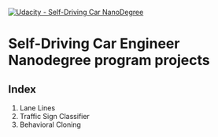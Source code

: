 [![Udacity - Self-Driving Car NanoDegree](https://s3.amazonaws.com/udacity-sdc/github/shield-carnd.svg)](http://www.udacity.com/drive)

# Self-Driving Car Engineer Nanodegree program projects

## Index
1. Lane Lines
2. Traffic Sign Classifier
3. Behavioral Cloning
